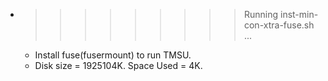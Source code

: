 * >>>>>>>>> Running inst-min-con-xtra-fuse.sh ...
  * Install fuse(fusermount) to run TMSU.
  * Disk size = 1925104K. Space Used = 4K.
